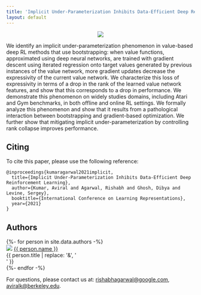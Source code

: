 ```yaml
---
title: 'Implicit Under-Parameterization Inhibits Data-Efficient Deep Reinforcement Learning'
layout: default
---
```


<style>thead { display: none; }</style>

<p class="cover" align="center"> <img src="https://agarwl.github.io/images/research/iup.png" /> </p>

We identify an implicit under-parameterization phenomenon in value-based deep RL methods that use bootstrapping: when value functions, approximated using deep neural networks, are trained with gradient descent using iterated regression onto target values generated by previous instances of the value network, more gradient updates decrease the expressivity of the current value network. We characterize this loss of expressivity in terms of a drop in the rank of the learned value network features, and show that this corresponds to a drop in performance. We demonstrate this phenomenon on widely studies domains, including Atari and Gym benchmarks, in both offline and online RL settings. We formally analyze this phenomenon and show that it results from a pathological interaction between bootstrapping and gradient-based optimization. We further show that mitigating implicit under-parameterization by controlling rank collapse improves performance.


Citing
------
To cite this paper, please use the following reference:

	@inproceedings{kumaragarwal2021implicit,
	  title={Implicit Under-Parameterization Inhibits Data-Efficient Deep Reinforcement Learning},
	  author={Kumar, Aviral and Agarwal, Rishabh and Ghosh, Dibya and Levine, Sergey},
	  booktitle={International Conference on Learning Representations},
	  year={2021}
	}


## Authors

<div style="text-align: left;">
{%- for person in site.data.authors -%}
<div class="person">
  <img src="{{ person.image }}" />
  <a href="{{ person.url | relative_url }}">{{ person.name }}</a><br>
  <span>{{ person.title | replace: '&', '<br>' }}</span>
  <!--span>({{ person.topics }})</span-->
</div>
{%- endfor -%}
</div>


<p style="text-align: left">
For questions, please contact us at:
<a href="mailto:rishabhagarwal@google.com">rishabhagarwal@google.com</a>,
<a href="mailto:aviralk@berkeley.edu">aviralk@berkeley.edu</a>.
</p>



